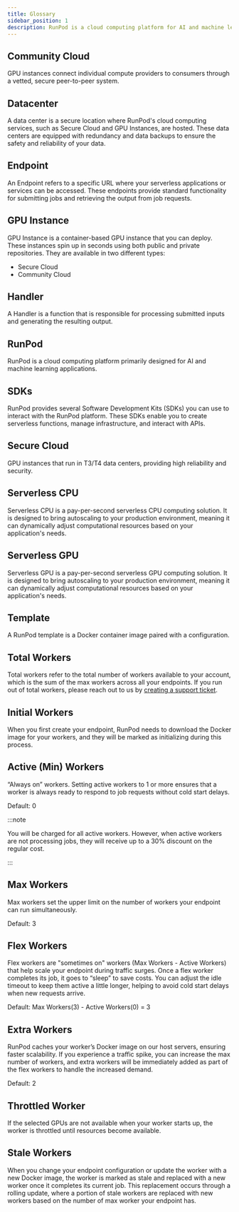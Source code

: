 ```yaml
---
title: Glossary
sidebar_position: 1
description: RunPod is a cloud computing platform for AI and machine learning applications, offering GPU and CPU instances, serverless computing, and SDKs for seamless integration.
---
```


## Community Cloud

GPU instances connect individual compute providers to consumers through a vetted, secure peer-to-peer system.

## Datacenter

A data center is a secure location where RunPod's cloud computing services, such as Secure Cloud and GPU Instances, are hosted. These data centers are equipped with redundancy and data backups to ensure the safety and reliability of your data.

## Endpoint

An Endpoint refers to a specific URL where your serverless applications or services can be accessed. These endpoints provide standard functionality for submitting jobs and retrieving the output from job requests.

## GPU Instance

GPU Instance is a container-based GPU instance that you can deploy.
These instances spin up in seconds using both public and private repositories.
They are available in two different types:

- Secure Cloud
- Community Cloud

## Handler

A Handler is a function that is responsible for processing submitted inputs and generating the resulting output.

## RunPod

RunPod is a cloud computing platform primarily designed for AI and machine learning applications.

## SDKs

RunPod provides several Software Development Kits (SDKs) you can use to interact with the RunPod platform.
These SDKs enable you to create serverless functions, manage infrastructure, and interact with APIs.

## Secure Cloud

GPU instances that run in T3/T4 data centers, providing high reliability and security.

## Serverless CPU

Serverless CPU is a pay-per-second serverless CPU computing solution.
It is designed to bring autoscaling to your production environment, meaning it can dynamically adjust computational resources based on your application's needs.

## Serverless GPU

Serverless GPU is a pay-per-second serverless GPU computing solution.
It is designed to bring autoscaling to your production environment, meaning it can dynamically adjust computational resources based on your application's needs.

## Template

A RunPod template is a Docker container image paired with a configuration.

## Total Workers

Total workers refer to the total number of workers available to your account, which is the sum of the max workers across all your endpoints. If you run out of total workers, please reach out to us by [creating a support ticket](https://contact.runpod.io/).

## Initial Workers

When you first create your endpoint, RunPod needs to download the Docker image for your workers, and they will be marked as initializing during this process.

## Active (Min) Workers

“Always on” workers. Setting active workers to 1 or more ensures that a worker is always ready to respond to job requests without cold start delays.

Default: 0

:::note

You will be charged for all active workers. However, when active workers are not processing jobs, they will receive up to a 30% discount on the regular cost.

:::

## Max Workers

Max workers set the upper limit on the number of workers your endpoint can run simultaneously.

Default: 3

## Flex Workers

Flex workers are "sometimes on" workers (Max Workers - Active Workers) that help scale your endpoint during traffic surges. Once a flex worker completes its job, it goes to “sleep” to save costs. You can adjust the idle timeout to keep them active a little longer, helping to avoid cold start delays when new requests arrive.

Default: Max Workers(3) - Active Workers(0) = 3

## Extra Workers

RunPod caches your worker’s Docker image on our host servers, ensuring faster scalability. If you experience a traffic spike, you can increase the max number of workers, and extra workers will be immediately added as part of the flex workers to handle the increased demand.

Default: 2

## Throttled Worker

If the selected GPUs are not available when your worker starts up, the worker is throttled until resources become available.

## Stale Workers

When you change your endpoint configuration or update the worker with a new Docker image, the worker is marked as stale and replaced with a new worker once it completes its current job. This replacement occurs through a rolling update, where a portion of stale workers are replaced with new workers based on the number of max worker your endpoint has.
